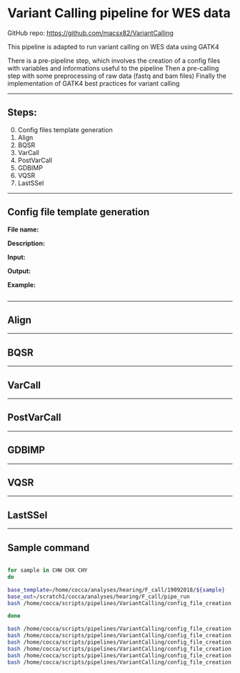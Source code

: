 # Variant Calling pipeline for WES data

GitHub repo: https://github.com/macsx82/VariantCalling

This pipeline is adapted to run variant calling on WES data using GATK4

There is a pre-pipeline step, which involves the creation of a config files with variables and informations useful to the pipeline
Then a pre-calling step with some preprocessing of raw data (fastq and bam files)
Finally the implementation of GATK4 best practices for variant calling

---------------------------------------------------------------------------
## Steps:

0. Config files template generation
1. Align
2. BQSR
3. VarCall
4. PostVarCall
5. GDBIMP
6. VQSR
7. LastSSel


---------------------------------------------------------------------------
## Config file template generation

**File name:** 

**Description:**

**Input:**

**Output:**

**Example:**

```shellscript
```

---------------------------------------------------------------------------
## Align

---------------------------------------------------------------------------
## BQSR

---------------------------------------------------------------------------
## VarCall

---------------------------------------------------------------------------
## PostVarCall

---------------------------------------------------------------------------
## GDBIMP

---------------------------------------------------------------------------
## VQSR

---------------------------------------------------------------------------
## LastSSel


---------------------------------------------------------------------------
## Sample command

```bash

for sample in CHW CHX CHY
do 

base_template=/home/cocca/analyses/hearing/F_call/19092018/${sample}
base_out=/scratch1/cocca/analyses/hearing/F_call/pipe_run
bash /home/cocca/scripts/pipelines/VariantCalling/config_file_creation.sh -t ${base_template} -o ${base_out} -s ${sample} -v -m massimiliano.cocca@burlo.trieste.it -i /scratch1/cocca/analyses/hearing/Ferrua_call/${sample}/4.fastq_post

done

bash /home/cocca/scripts/pipelines/VariantCalling/config_file_creation.sh -t ${base_template} -o ${base_out} -s ${sample} -b -m massimiliano.cocca@burlo.trieste.it -i /scratch1/cocca/analyses/hearing/Ferrua_call/${sample}/4.fastq_post
bash /home/cocca/scripts/pipelines/VariantCalling/config_file_creation.sh -t ${base_template} -o ${base_out} -s ${sample} -w -m massimiliano.cocca@burlo.trieste.it -i /scratch1/cocca/analyses/hearing/Ferrua_call/${sample}/4.fastq_post
bash /home/cocca/scripts/pipelines/VariantCalling/config_file_creation.sh -t ${base_template} -o ${base_out} -s ${sample} -p -m massimiliano.cocca@burlo.trieste.it -i /scratch1/cocca/analyses/hearing/Ferrua_call/${sample}/4.fastq_post
bash /home/cocca/scripts/pipelines/VariantCalling/config_file_creation.sh -t ${base_template} -o ${base_out} -s ${sample} -g -m massimiliano.cocca@burlo.trieste.it -i /scratch1/cocca/analyses/hearing/Ferrua_call/${sample}/4.fastq_post
bash /home/cocca/scripts/pipelines/VariantCalling/config_file_creation.sh -t ${base_template} -o ${base_out} -s ${sample} -q -m massimiliano.cocca@burlo.trieste.it -i /scratch1/cocca/analyses/hearing/Ferrua_call/${sample}/4.fastq_post
bash /home/cocca/scripts/pipelines/VariantCalling/config_file_creation.sh -t ${base_template} -o ${base_out} -s ${sample} -l -m massimiliano.cocca@burlo.trieste.it -i /scratch1/cocca/analyses/hearing/Ferrua_call/${sample}/4.fastq_post


```